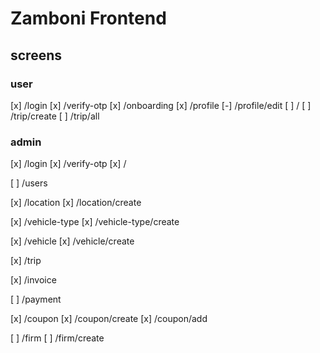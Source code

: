 # Zamboni Frontend

## screens

### user
[x] /login
[x] /verify-otp
[x] /onboarding
[x] /profile
[-] /profile/edit
[ ] /
[ ] /trip/create
[ ] /trip/all

### admin
[x] /login
[x] /verify-otp
[x] /

[ ] /users

[x] /location
[x] /location/create

[x] /vehicle-type
[x] /vehicle-type/create

[x] /vehicle
[x] /vehicle/create

[x] /trip

[x] /invoice

[ ] /payment

[x] /coupon
[x] /coupon/create
[x] /coupon/add

[ ] /firm
[ ] /firm/create
